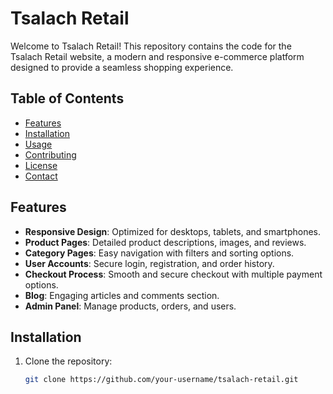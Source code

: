 # Tsalach Retail
Welcome to Tsalach Retail!
This repository contains the code for the Tsalach Retail website, a modern and responsive e-commerce platform designed to provide a seamless shopping experience.

## Table of Contents
- [Features](#features)
- [Installation](#installation)
- [Usage](#usage)
- [Contributing](#contributing)
- [License](#license)
- [Contact](#contact)

## Features
- **Responsive Design**: Optimized for desktops, tablets, and smartphones.
- **Product Pages**: Detailed product descriptions, images, and reviews.
- **Category Pages**: Easy navigation with filters and sorting options.
- **User Accounts**: Secure login, registration, and order history.
- **Checkout Process**: Smooth and secure checkout with multiple payment options.
- **Blog**: Engaging articles and comments section.
- **Admin Panel**: Manage products, orders, and users.

## Installation
1. Clone the repository:
   ```bash
   git clone https://github.com/your-username/tsalach-retail.git
